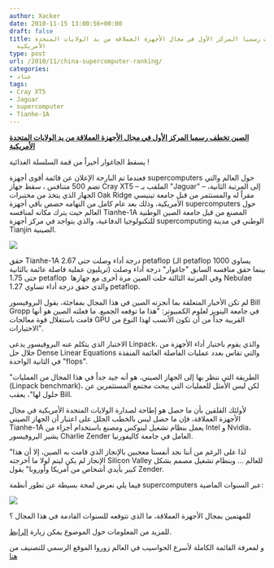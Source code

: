 ```yaml
---
author: Xacker
date: 2010-11-15 13:00:56+00:00
draft: false
title: الصين تخطف رسميا المركز الأول في مجال الأجهزة العملاقة من يد الولايات المتحدة
  الأمريكية
type: post
url: /2010/11/china-supercomputer-ranking/
categories:
- عتاد
tags:
- Cray XT5
- Jaguar
- supercomputer
- Tianhe-1A
---
```


**[الصين تخطف رسميا المركز الأول في مجال الأجهزة العملاقة من يد الولايات المتحدة الأمريكية](http://www.it-scoop.com/2010/11/china-supercomputer-ranking/)**




يسقط الجاغوار أخيراً من قمة السلسلة الغذائية !


فعندما تم البارحة الإعلان عن قائمة أقوى أجهزة supercomputers حول العالم والتي تضم 500 متنافس ، سقط جهاز Cray XT5 – الملقب بـ "Jaguar" – إلى المرتبة الثانية، الجهاز الذي يتخذ من مختبرات Oak Ridge مقراً له والمستثمر من قبل جامعة تينيسي الأمريكية، وذلك بعد عام كامل من التهامه حصص باقي أجهزة supercomputers حول العالم حيث يترك مكانه لمنافسه Tianhe-1A المصنع من قبل جامعة الصين الوطنية للتكنولوجيا الدفاعية، والذي يتواجد في مركز أجهزة supercomputing الوطني في مدينة Tianjin الصينية.

[![](http://www.it-scoop.com/wp-content/uploads/2010/11/China-Supercomputer-Tianhe-1A.jpg)
](http://www.it-scoop.com/2010/11/china-supercomputer-ranking/)

حقق Tianhe-1A درجة أداء وصلت حتى 2.67 petaflop (الـ petaflop يساوي 1000 تريليون عملية فاصلة عائمة بالثانية) بينما حقق منافسه السابق "جاغوار" درجة أداء وصلت حتى 1.75 petaflop  وفي المرتبة الثالثة حلت الصين مرة أخرى مع جهازها Nebulae والذي حقق درجة أداء تساوي 1.27 petaflop.

لم تكن الأخبار المتعلقة بما أنجزته الصين في هذا المجال بمفاجئة، يقول البروفيسور Bill Gropp في جامعة الينويز لعلوم الكمبيوتر: "هذا ما توقعه الجميع. ما فعلته الصين هو أنها قامت باستغلال قوة معالجات GPU القريبة جداً من أن تكون الأنسب لهذا النوع من الاختبارات".

الاختبار الذي يتكلم عنه البروفيسور يدعى Linpack، والذي يقوم باختبار أداء الأجهزة من خلال حل Dense Linear Equations والتي تقاس بعدد عمليات الفاصلة العائمة المنفذة في الثانية الواحدة "flops".

"الطريقة التي ننظر بها إلى الجهاز الصيني، هو أنه جيد جداً في هذا المجال من العمليات (Linpack benchmark)، لكن ليس الأمثل للعمليات التي يبحث مجتمع المستثمرين عن حلول لها"، يعقب Bill.

لأولئك القلقين بأن ما حصل هو إطاحة لصدارة الولايات المتحدة الأمريكية في مجال الأجهزة العملاقة، فإن ما حصل ليس بالخطب الجلل على اعتبار أن الجهاز الصيني Tianhe-1A يعمل بنظام تشغيل لينوكس ومصنع باستخدام أجزاء من Intel و Nvidia، يشير البروفيسور Charlie Zender العامل في جامعة كاليفورنيا.

"لذا على الرغم من أننا نجد أنفسنا معجبين بالإنجاز الذي قامت به الصين، إلا أن هذا الإنجاز لم يكن ليتم لولا ما أخرجته Silicon Valley للعالم ... وبنظام تشغيل مصمم بشكل كبير بأيدي أشخاص من أمريكا وأوروبا" يقول Zender.

فيما يلي نعرض لمحة بسيطة عن تطور أنظمة supercomputers عبر السنوات الماضية:

<!-- more -->


[![](http://www.it-scoop.com/wp-content/uploads/2010/11/AMD_comp_perform_chart_v41.jpg)
](http://www.it-scoop.com/wp-content/uploads/2010/11/AMD_comp_perform_chart_v41.jpg)


للمهتمين بمجال الأجهزة العملاقة، ما الذي تتوقعه للسنوات القادمة في هذا المجال ؟

للمزيد من المعلومات حول الموضوع يمكن زيارة [الرابط](http://news.cnet.com/8301-31021_3-20022731-260.html).

و لمعرفة القائمة الكاملة لأسرع الحواسيب في العالم زوروا الموقع الرسمي للتصنيف من [هنا](http://www.top500.org/lists/2010/11)
